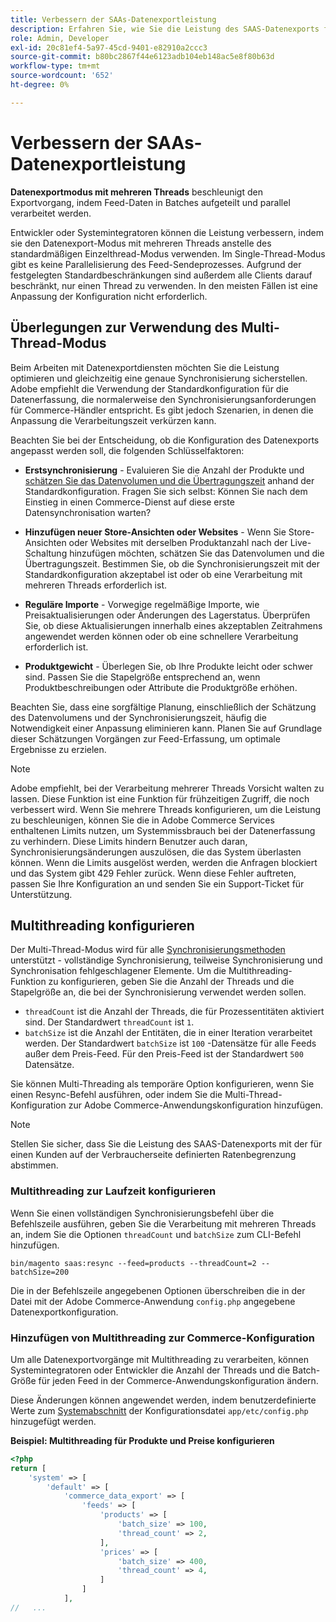 ```yaml
---
title: Verbessern der SAAs-Datenexportleistung
description: Erfahren Sie, wie Sie die Leistung des SAAS-Datenexports für Commerce Services verbessern können, indem Sie den Datenexport-Modus mit mehreren Threads verwenden.
role: Admin, Developer
exl-id: 20c81ef4-5a97-45cd-9401-e82910a2ccc3
source-git-commit: b80bc2867f44e6123adb104eb148ac5e8f80b63d
workflow-type: tm+mt
source-wordcount: '652'
ht-degree: 0%

---
```


# Verbessern der SAAs-Datenexportleistung

**Datenexportmodus mit mehreren Threads** beschleunigt den Exportvorgang, indem Feed-Daten in Batches aufgeteilt und parallel verarbeitet werden.

Entwickler oder Systemintegratoren können die Leistung verbessern, indem sie den Datenexport-Modus mit mehreren Threads anstelle des standardmäßigen Einzelthread-Modus verwenden. Im Single-Thread-Modus gibt es keine Parallelisierung des Feed-Sendeprozesses. Aufgrund der festgelegten Standardbeschränkungen sind außerdem alle Clients darauf beschränkt, nur einen Thread zu verwenden. In den meisten Fällen ist eine Anpassung der Konfiguration nicht erforderlich.

## Überlegungen zur Verwendung des Multi-Thread-Modus

Beim Arbeiten mit Datenexportdiensten möchten Sie die Leistung optimieren und gleichzeitig eine genaue Synchronisierung sicherstellen.
Adobe empfiehlt die Verwendung der Standardkonfiguration für die Datenerfassung, die normalerweise den Synchronisierungsanforderungen für Commerce-Händler entspricht. Es gibt jedoch Szenarien, in denen die Anpassung die Verarbeitungszeit verkürzen kann.

Beachten Sie bei der Entscheidung, ob die Konfiguration des Datenexports angepasst werden soll, die folgenden Schlüsselfaktoren:

- **Erstsynchronisierung** - Evaluieren Sie die Anzahl der Produkte und [schätzen Sie das Datenvolumen und die Übertragungszeit](estimate-data-volume-sync-time.md) anhand der Standardkonfiguration. Fragen Sie sich selbst: Können Sie nach dem Einstieg in einen Commerce-Dienst auf diese erste Datensynchronisation warten?

- **Hinzufügen neuer Store-Ansichten oder Websites** - Wenn Sie Store-Ansichten oder Websites mit derselben Produktanzahl nach der Live-Schaltung hinzufügen möchten, schätzen Sie das Datenvolumen und die Übertragungszeit. Bestimmen Sie, ob die Synchronisierungszeit mit der Standardkonfiguration akzeptabel ist oder ob eine Verarbeitung mit mehreren Threads erforderlich ist.

- **Reguläre Importe** - Vorwegige regelmäßige Importe, wie Preisaktualisierungen oder Änderungen des Lagerstatus. Überprüfen Sie, ob diese Aktualisierungen innerhalb eines akzeptablen Zeitrahmens angewendet werden können oder ob eine schnellere Verarbeitung erforderlich ist.

- **Produktgewicht** - Überlegen Sie, ob Ihre Produkte leicht oder schwer sind. Passen Sie die Stapelgröße entsprechend an, wenn Produktbeschreibungen oder Attribute die Produktgröße erhöhen.

Beachten Sie, dass eine sorgfältige Planung, einschließlich der Schätzung des Datenvolumens und der Synchronisierungszeit, häufig die Notwendigkeit einer Anpassung eliminieren kann. Planen Sie auf Grundlage dieser Schätzungen Vorgängen zur Feed-Erfassung, um optimale Ergebnisse zu erzielen.

>[!NOTE]
>
>Adobe empfiehlt, bei der Verarbeitung mehrerer Threads Vorsicht walten zu lassen. Diese Funktion ist eine Funktion für frühzeitigen Zugriff, die noch verbessert wird. Wenn Sie mehrere Threads konfigurieren, um die Leistung zu beschleunigen, können Sie die in Adobe Commerce Services enthaltenen Limits nutzen, um Systemmissbrauch bei der Datenerfassung zu verhindern. Diese Limits hindern Benutzer auch daran, Synchronisierungsänderungen auszulösen, die das System überlasten können. Wenn die Limits ausgelöst werden, werden die Anfragen blockiert und das System gibt 429 Fehler zurück. Wenn diese Fehler auftreten, passen Sie Ihre Konfiguration an und senden Sie ein Support-Ticket für Unterstützung.

## Multithreading konfigurieren

Der Multi-Thread-Modus wird für alle [Synchronisierungsmethoden](data-synchronization.md#synchronization-process) unterstützt - vollständige Synchronisierung, teilweise Synchronisierung und Synchronisation fehlgeschlagener Elemente. Um die Multithreading-Funktion zu konfigurieren, geben Sie die Anzahl der Threads und die Stapelgröße an, die bei der Synchronisierung verwendet werden sollen.

- `threadCount` ist die Anzahl der Threads, die für Prozessentitäten aktiviert sind. Der Standardwert `threadCount` ist `1`.
- `batchSize` ist die Anzahl der Entitäten, die in einer Iteration verarbeitet werden. Der Standardwert `batchSize` ist `100` -Datensätze für alle Feeds außer dem Preis-Feed. Für den Preis-Feed ist der Standardwert `500` Datensätze.

Sie können Multi-Threading als temporäre Option konfigurieren, wenn Sie einen Resync-Befehl ausführen, oder indem Sie die Multi-Thread-Konfiguration zur Adobe Commerce-Anwendungskonfiguration hinzufügen.

>[!NOTE]
>
>Stellen Sie sicher, dass Sie die Leistung des SAAS-Datenexports mit der für einen Kunden auf der Verbraucherseite definierten Ratenbegrenzung abstimmen.

### Multithreading zur Laufzeit konfigurieren

Wenn Sie einen vollständigen Synchronisierungsbefehl über die Befehlszeile ausführen, geben Sie die Verarbeitung mit mehreren Threads an, indem Sie die Optionen `threadCount` und `batchSize` zum CLI-Befehl hinzufügen.

```
bin/magento saas:resync --feed=products --threadCount=2 --batchSize=200
```

Die in der Befehlszeile angegebenen Optionen überschreiben die in der Datei mit der Adobe Commerce-Anwendung `config.php` angegebene Datenexportkonfiguration.

### Hinzufügen von Multithreading zur Commerce-Konfiguration

Um alle Datenexportvorgänge mit Multithreading zu verarbeiten, können Systemintegratoren oder Entwickler die Anzahl der Threads und die Batch-Größe für jeden Feed in der Commerce-Anwendungskonfiguration ändern.

Diese Änderungen können angewendet werden, indem benutzerdefinierte Werte zum [Systemabschnitt](https://experienceleague.adobe.com/en/docs/commerce-operations/configuration-guide/files/config-reference-configphp#system) der Konfigurationsdatei `app/etc/config.php` hinzugefügt werden.

**Beispiel: Multithreading für Produkte und Preise konfigurieren**

```php
<?php
return [
    'system' => [
        'default' => [
            'commerce_data_export' => [
                'feeds' => [
                    'products' => [
                        'batch_size' => 100,
                        'thread_count' => 2,
                    ],
                    'prices' => [
                        'batch_size' => 400,
                        'thread_count' => 4,
                    ]
                ]
            ],
//   ...
```
